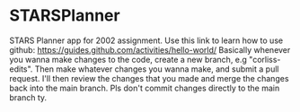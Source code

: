 # STARSPlanner
STARS Planner app for 2002 assignment.
Use this link to learn how to use github:
https://guides.github.com/activities/hello-world/
Basically whenever you wanna make changes to the code, create a new branch, e.g "corliss-edits".
Then make whatever changes you wanna make, and submit a pull request.
I'll then review the changes that you made and merge the changes back into the main branch.
Pls don't commit changes directly to the main branch ty. 
